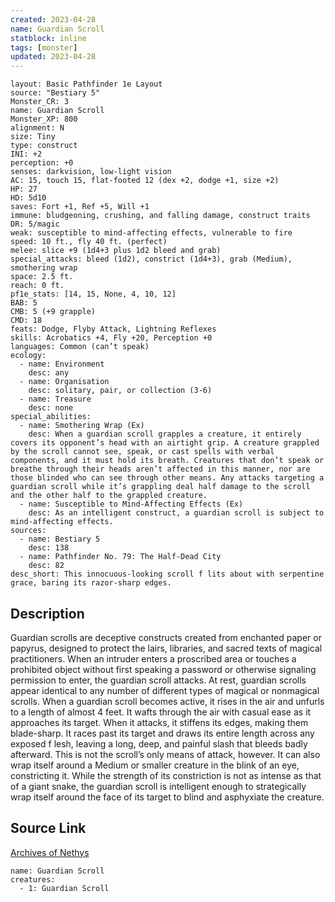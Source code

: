 ```yaml
---
created: 2023-04-28
name: Guardian Scroll
statblock: inline
tags: [monster]
updated: 2023-04-28
---
```

```statblock
layout: Basic Pathfinder 1e Layout
source: "Bestiary 5"
Monster_CR: 3
name: Guardian Scroll
Monster_XP: 800
alignment: N
size: Tiny
type: construct
INI: +2
perception: +0
senses: darkvision, low-light vision
AC: 15, touch 15, flat-footed 12 (dex +2, dodge +1, size +2)
HP: 27
HD: 5d10
saves: Fort +1, Ref +5, Will +1
immune: bludgeoning, crushing, and falling damage, construct traits
DR: 5/magic
weak: susceptible to mind-affecting effects, vulnerable to fire
speed: 10 ft., fly 40 ft. (perfect)
melee: slice +9 (1d4+3 plus 1d2 bleed and grab)
special_attacks: bleed (1d2), constrict (1d4+3), grab (Medium), smothering wrap
space: 2.5 ft.
reach: 0 ft.
pf1e_stats: [14, 15, None, 4, 10, 12]
BAB: 5
CMB: 5 (+9 grapple)
CMD: 18
feats: Dodge, Flyby Attack, Lightning Reflexes
skills: Acrobatics +4, Fly +20, Perception +0
languages: Common (can’t speak)
ecology:
  - name: Environment
    desc: any
  - name: Organisation
    desc: solitary, pair, or collection (3-6)
  - name: Treasure
    desc: none
special_abilities:
  - name: Smothering Wrap (Ex)
    desc: When a guardian scroll grapples a creature, it entirely covers its opponent’s head with an airtight grip. A creature grappled by the scroll cannot see, speak, or cast spells with verbal components, and it must hold its breath. Creatures that don’t speak or breathe through their heads aren’t affected in this manner, nor are those blinded who can see through other means. Any attacks targeting a guardian scroll while it’s grappling deal half damage to the scroll and the other half to the grappled creature.
  - name: Susceptible to Mind-Affecting Effects (Ex)
    desc: As an intelligent construct, a guardian scroll is subject to mind-affecting effects.
sources:
  - name: Bestiary 5
    desc: 138
  - name: Pathfinder No. 79: The Half-Dead City
    desc: 82
desc_short: This innocuous-looking scroll f lits about with serpentine grace, baring its razor-sharp edges.
```
## Description
Guardian scrolls are deceptive constructs created from enchanted paper or papyrus, designed to protect the lairs, libraries, and sacred texts of magical practitioners. When an intruder enters a proscribed area or touches a prohibited object without first speaking a password or otherwise signaling permission to enter, the guardian scroll attacks. At rest, guardian scrolls appear identical to any number of different types of magical or nonmagical scrolls. When a guardian scroll becomes active, it rises in the air and unfurls to a length of almost 4 feet. It wafts through the air with casual ease as it approaches its target. When it attacks, it stiffens its edges, making them blade-sharp. It races past its target and draws its entire length across any exposed f lesh, leaving a long, deep, and painful slash that bleeds badly afterward. This is not the scroll’s only means of attack, however. It can also wrap itself around a Medium or smaller creature in the blink of an eye, constricting it. While the strength of its constriction is not as intense as that of a giant snake, the guardian scroll is intelligent enough to strategically wrap itself around the face of its target to blind and asphyxiate the creature.
## Source Link
[Archives of Nethys](https://aonprd.com/MonsterDisplay.aspx?ItemName=Guardian%20Scroll)
```encounter-table
name: Guardian Scroll
creatures:
  - 1: Guardian Scroll
```
